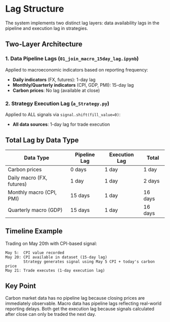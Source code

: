 # Lag Structure

The system implements two distinct lag layers: data availability lags in the pipeline and execution lag in strategies.

## Two-Layer Architecture

### 1. Data Pipeline Lags (`01_join_macro_15day_lag.ipynb`)
Applied to macroeconomic indicators based on reporting frequency:
- **Daily indicators** (FX, futures): 1-day lag
- **Monthly/Quarterly indicators** (CPI, GDP, PMI): 15-day lag
- **Carbon prices**: No lag (available at close)

### 2. Strategy Execution Lag (`a_Strategy.py`)
Applied to ALL signals via `signal.shift(fill_value=0)`:
- **All data sources**: 1-day lag for trade execution

## Total Lag by Data Type

| Data Type                 | Pipeline Lag | Execution Lag | Total   |
| ------------------------- | ------------ | ------------- | ------- |
| Carbon prices             | 0 days       | 1 day         | 1 day   |
| Daily macro (FX, futures) | 1 day        | 1 day         | 2 days  |
| Monthly macro (CPI, PMI)  | 15 days      | 1 day         | 16 days |
| Quarterly macro (GDP)     | 15 days      | 1 day         | 16 days |

## Timeline Example

Trading on May 20th with CPI-based signal:
```
May 5:  CPI value recorded
May 20: CPI available in dataset (15-day lag)
        Strategy generates signal using May 5 CPI + today's carbon price
May 21: Trade executes (1-day execution lag)
```

## Key Point

Carbon market data has no pipeline lag because closing prices are immediately observable. Macro data has pipeline lags reflecting real-world reporting delays. Both get the execution lag because signals calculated after close can only be traded the next day.